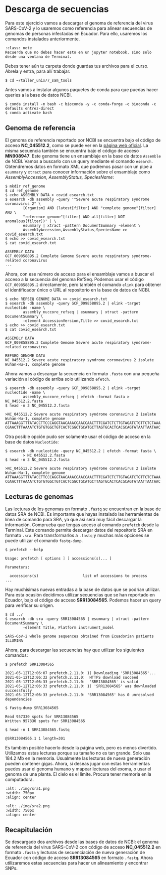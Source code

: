 # Descarga de secuencias

Para este ejercicio vamos a descargar el genoma de referencia del virus SARS-CoV-2 y lo usaremos como referencia para alinear secuencias de genomas de personas infectadas en Ecuador. Para ello, usaremos los comandos instalados anteriormente.

```{admonition} Nota
:class: note
Recuerda que no debes hacer esto en un jupyter notebook, sino solo desde una ventana de Terminal.
```

Debes tener aún tu carpeta donde guardas tus archivos para el curso. Abrela y entra, para allí trabajar.

```shell
$ cd ~/taller_unix/7_sam_tools
```

Antes vamos a instalar algunos paquetes de conda para que puedas hacer queries a la base de datos NCBI.

```shell
$ conda install -n bash -c bioconda -y -c conda-forge -c bioconda -c defaults entrez-direct
$ conda activate bash
```

## Genoma de referencia

El genoma de referencia reportado por NCBI se encuentra bajo el código de acceso **NC_045512.2**, como se puede ver en la [página web oficial](https://www.ncbi.nlm.nih.gov/sars-cov-2/). La misma secuencia también se encuentra bajo el código de acceso **MN908947**. Este genoma tiene un ensamblaje en la base de datos `Assemble` de NCBI. Vamos a buscarlo con un query mediante el comando `esearch`. Obtendremos datos en formato XML que podremos pasar con un pipe a `esummary` y `xtract` para conocer información sobre el ensamblaje como *AssemblyAccession, AssemblyStatus, SpeciesName*:

```shell
$ mkdir ref_genome
$ cd ref_genome
$ echo ASSEMBLY DATA > covid_esearch.txt
$ esearch -db assembly -query '"Severe acute respiratory syndrome coronavirus 2" \  
        [Organism] AND (latest[filter] AND "complete genome"[filter] AND \ 
        "reference genome"[filter] AND all[filter] NOT anomalous[filter])' | \
        esummary | xtract -pattern DocumentSummary -element \
        AssemblyAccession,AssemblyStatus,SpeciesName >> covid_esearch.txt
$ echo >> covid_esearch.txt
$ cat covid_esearch.txt

ASSEMBLY DATA
GCF_009858895.2	Complete Genome	Severe acute respiratory syndrome-related coronavirus
...
```

Ahora, con ese número de acceso para el ensamblaje vamos a buscar el acceso a la secuencia del genoma RefSeq. Podemos usar el código `GCF_009858895.2` directamente, pero también el comando `elink` para obtener el identificador único o URL al repositorio en la base de datos de NCBI.

```shell
$ echo REFSEQ GENOME DATA >> covid_esearch.txt
$ esearch -db assembly -query GCF_009858895.2 | elink -target nucleotide -name \
        assembly_nuccore_refseq | esummary | xtract -pattern DocumentSummary \
        -element AccessionVersion,Title >> covid_esearch.txt
$ echo >> covid_esearch.txt
$ cat covid_esearch.txt

ASSEMBLY DATA
GCF_009858895.2	Complete Genome	Severe acute respiratory syndrome-related coronavirus

REFSEQ GENOME DATA
NC_045512.2 Severe acute respiratory syndrome coronavirus 2 isolate Wuhan-Hu-1, complete genome
```

Ahora vamos a descargar la secuencia en formato `.fasta` con una pequeña variación al código de arriba solo utilizando `efetch`.

```shell
$ esearch -db assembly -query GCF_009858895.2 | elink -target nucleotide -name \
        assembly_nuccore_refseq | efetch -format fasta > NC_045512.2.fasta
$ head -n 3 NC_045512.2.fasta

>NC_045512.2 Severe acute respiratory syndrome coronavirus 2 isolate Wuhan-Hu-1, complete genome
ATTAAAGGTTTATACCTTCCCAGGTAACAAACCAACCAACTTTCGATCTCTTGTAGATCTGTTCTCTAAA
CGAACTTTAAAATCTGTGTGGCTGTCACTCGGCTGCATGCTTAGTGCACTCACGCAGTATAATTAATAAC
```

Otra posible opción pudo ser solamente usar el código de acceso en la base de datos `Nucleotide`:

```shell
$ esearch -db nucleotide -query NC_045512.2 | efetch -format fasta \
        > NC_045512.2.fasta
$ head -n 3 NC_045512.2.fasta

>NC_045512.2 Severe acute respiratory syndrome coronavirus 2 isolate Wuhan-Hu-1, complete genome
ATTAAAGGTTTATACCTTCCCAGGTAACAAACCAACCAACTTTCGATCTCTTGTAGATCTGTTCTCTAAA
CGAACTTTAAAATCTGTGTGGCTGTCACTCGGCTGCATGCTTAGTGCACTCACGCAGTATAATTAATAAC
```

## Lecturas de genomas

Las lecturas de los genomas en formato `.fastq` se encuentran en la base de datos SRA de NCBI. Es importante que hayas instalado las herramientas de línea de comando para SRA, ya que así será muy fácil descargar la información. Comprueba que tengas acceso al comando `prefetch` desde la Terminal. Este comando permite descargar datos del repositorio SRA en formato `.sra`. Para transformarlos a `.fastq` y muchas más opciones se puede utilizar el comando `fastq-dump`.

```shell
$ prefetch --help

Usage: prefetch [ options ] [ accessions(s)... ]

Parameters:

  accessions(s)                    list of accessions to process
...
```

Hay muchísimas nuevas entradas a la base de datos que se podrían utilizar. Para esta ocasión decidimos utilizar secuencias que se han reportado en Ecuador, bajo el código de acceso **SRR13084565**. Podemos hacer un query para verificar su origen.

```shell
$ cd ../
$ esearch -db sra -query SRR13084565 | esummary | xtract -pattern DocumentSummary \
        -element Title, Platform instrument_model

SARS-CoV-2 whole genome sequences obtained from Ecuadorian patients ILLUMINA
```

Ahora, para descargar las secuencias hay que utilizar los siguientes comandos:

```shell
$ prefetch SRR13084565

2021-05-12T12:06:07 prefetch.2.11.0: 1) Downloading 'SRR13084565'...
2021-05-12T12:06:32 prefetch.2.11.0:  HTTPS download succeed
2021-05-12T12:06:33 prefetch.2.11.0:  'SRR13084565' is valid
2021-05-12T12:06:33 prefetch.2.11.0: 1) 'SRR13084565' was downloaded successfully
2021-05-12T12:06:33 prefetch.2.11.0: 'SRR13084565' has 0 unresolved dependencies

$ fastq-dump SRR13084565

Read 957330 spots for SRR13084565
Written 957330 spots for SRR13084565

$ head -n 1 SRR13084565.fastq

@SRR13084565.1 1 length=301
```

Es también posible hacerlo desde la página web, pero es menos divertido. Utilizamos estas lecturas porque su tamaño no es tan grande. Solo usa 184.2 Mb en la memoria. Usualmente las lecturas de nueva generación pueden contener gigas. Ahora, si deseas jugar con estas herramientas puedes usar el genoma humano y mapear lecturas del exoma, o usar el genoma de una planta. El cielo es el límite. Procura tener memoria en la computadora.

```{image} ./img/sra1.png
:alt: ./img/sra1.png
:width: 750px
:align: center
```

```{image} ./img/sra2.png
:alt: ./img/sra2.png
:width: 750px
:align: center
```

## Recapitulación

Se descargado dos archivos desde las bases de datos de NCBI: el genoma de referencia del virus SARS-CoV-2 con código de acceso **NC_045512.2** en formato `.fasta` y lecturas de secuenciación de nueva generación de Ecuador con código de acceso **SRR13084565** en formato `.fastq`. Ahora utilizaremos estas secuencias para hacer un alineamiento y encontrar SNPs.
